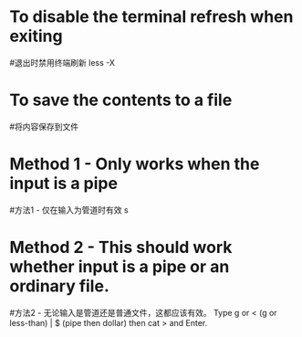 # To disable the terminal refresh when exiting
#退出时禁用终端刷新
less -X

# To save the contents to a file
#将内容保存到文件
# Method 1 - Only works when the input is a pipe
#方法1  - 仅在输入为管道时有效
s <filename>

# Method 2 - This should work whether input is a pipe or an ordinary file.
#方法2  - 无论输入是管道还是普通文件，这都应该有效。
Type g or < (g or less-than) | $ (pipe then dollar) then cat > <filename> and Enter.
